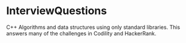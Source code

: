 # InterviewQuestions
C++ Algorithms and data structures using only standard libraries. This answers many of the challenges in Codility and HackerRank.
